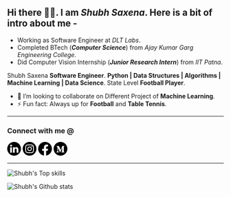 <!--
Hi there 👋
- 🔭 I’m currently working on ...
- 🌱 I’m currently learning ...
- 👯 I’m looking to collaborate on ...
- 🤔 I’m looking for help with ...
- 💬 Ask me about ...
- 📫 How to reach me: ...
- 😄 Pronouns: ...
- ⚡ Fun fact: ...
-->

[linkedin]: https://www.linkedin.com/in/shubh-saxena/
[instagram]: https://www.instagram.com/__shubhsaxena__/
[facebook]: https://www.facebook.com/shubhsaxena.06
[medium]: https://medium.com/@shubhsaxena

[1]: https://github.com/shubh9457/shubh9457/blob/main/LinkedIn.png
[2]: https://github.com/shubh9457/shubh9457/blob/main/Instagram.png
[3]: https://github.com/shubh9457/shubh9457/blob/main/Facebook.png
[4]: https://github.com/shubh9457/shubh9457/blob/main/Medium.png


## Hi there 👋🏻. I am _Shubh Saxena_. Here is a bit of intro about me - 

- Working as Software Engineer at _DLT Labs_.
- Completed BTech (**_Computer Science_**) from _Ajay Kumar Garg Engineering College_.
- Did Computer Vision Internship (**_Junior Research Intern_**) from _IIT Patna_.

Shubh Saxena
**Software Engineer**.
**Python | Data Structures | Algorithms | Machine Learning | Data Science**.
State Level **Football Player**.

- 👯 I’m looking to collaborate on Different Project of **Machine Learning**.
- ⚡ Fun fact: Always up for **Football** and **Table Tennis**.

---

### Connect with me @
[![linkedin_logo][1]][linkedin] 
[![instagram_logo][2]][instagram] 
[![facebook_logo][3]][facebook] 
[![medium_logo][4]][medium]

---

![Shubh's Top skills](https://github-readme-stats.vercel.app/api/top-langs/?username=shubh9457&hide_border=true&theme=radical)

![Shubh's Github stats](https://github-readme-stats.vercel.app/api?username=shubh9457&count_private=true&show_icons=true&hide_border=true&theme=radical)
